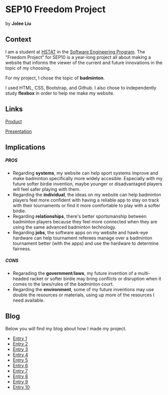 # SEP10 Freedom Project
by **Jolee Liu**

## Context
I am a student at [HSTAT](https://www.hstat.org/) in the [Software Engineering Program](https://hstatsep.github.io/). The "Freedom Project" for SEP10 is a year-long project all about making a website that informs the viewer of the current and future innovations in the topic of my choosing.

For my project, I chose the topic of **badminton**.

I used HTML, CSS, Bootstrap, and Github. I also chose to independently study **flexbox** in order to help me make my website.

## Links

[Product](https://joleel3389.github.io/sep10-freedom-project/)

[Presentation](https://docs.google.com/presentation/d/1wMPFz90grDGXiIwFuvdEfSWCYMPqH4OSHJH-f29aHwc/edit#slide=id.g358022b384a_0_5)

## Implications
##### PROS
* Regarding **systems**, my website can help sport systems improve and make badminton specifically more widely accesible. Especially with my future softer birdie invention, maybe younger or disadvantaged players will feel safer playing with them.
* Regarding the **individual**, the ideas on my website can help badminton players feel more confident with having a reliable app to stay on track with their tournaments or find it more comfortable to play with a softer birdie.
* Regarding **relationships**, there's better sportsmanship between badminton players because they feel more connected when they are using the same advanced badminton technology.
* Regarding **jobs**, the software apps on my website and hawk-eye hardware can help tournament referees manage over a badminton tournament better (with the apps) and use the hardware to determine fairness.


##### CONS
* Regarading the **government**/**laws**, my future invention of a multi-headed racket or softer birdie may bring conflicts or disruption when it comes to the laws/rules of the badminton court.
* Regarding the **environment**, some of my future inventions may use double the resources or materials, using up more of the resources I need available.


## Blog
Below you will find my blog about how I made my project.

* [Entry 1](blog/entry01.md)
* [Entry 2](blog/entry02.md)
* [Entry 3](blog/entry03.md)
* [Entry 4](blog/entry04.md)
* [Entry 5](blog/entry05.md)
* [Entry 6](blog/entry06.md)
* [Entry 7](blog/entry07.md)
* [Entry 8](blog/entry08.md)
* [Entry 9](blog/entry09.md)
* [Entry 10](blog/entry10.md)
